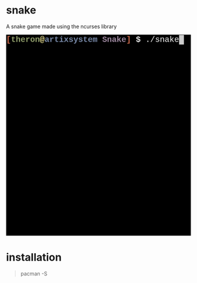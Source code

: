 # snake
A snake game made using the ncurses library

![gameplay](./gameplay.gif)

# installation
> pacman -S 

